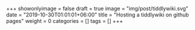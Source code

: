 +++
showonlyimage = false
draft = true
image = "img/post/tiddlywiki.svg"
date = "2019-10-30T01:01:01+06:00"
title = "Hosting a tiddlywiki on github pages"
weight = 0
categories = []
tags = []
+++
